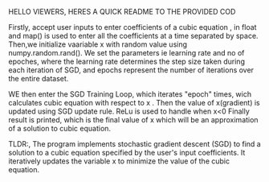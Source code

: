 HELLO VIEWERS, HERES A QUICK README TO THE PROVIDED COD

Firstly, accept user inputs to enter coefficients of a cubic equation , in float and map() is used to enter all the coefficients at a time separated by space.
Then,we initialize vaariable x with random value using numpy.random.rand().
We set the parameters ie learning rate and  no of epoches, where the learning rate determines the step size taken during each iteration of SGD, and epochs represent the number of iterations over the entire dataset.

WE then enter the SGD Training Loop, which iterates "epoch" times, wich calculates cubic equation with respect to x .
Then the value of x(gradient) is updated using SGD update rule.
ReLu  is used to  handle when x<0
Finally result is printed, which is the final value of x which will be an approximation of a solution to cubic equation.


TLDR:, The program implements stochastic gradient descent (SGD) to find a solution to a cubic equation 
specified by the user's input coefficients. It iteratively updates the variable x to minimize the value of the cubic equation.



